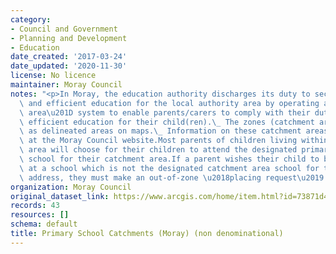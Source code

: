 ```yaml
---
category:
- Council and Government
- Planning and Development
- Education
date_created: '2017-03-24'
date_updated: '2020-11-30'
license: No licence
maintainer: Moray Council
notes: "<p>In Moray, the education authority discharges its duty to secure adequate\
  \ and efficient education for the local authority area by operating a \u201Ccatchment\
  \ area\u201D system to enable parents/carers to comply with their duty to provide\
  \ efficient education for their child(ren).\_ The zones (catchment areas) are shown\
  \ as delineated areas on maps.\_ Information on these catchment areas is available\
  \ at the Moray Council website.Most parents of children living within the catchment\
  \ area will choose for their children to attend the designated primary and secondary\
  \ school for their catchment area.If a parent wishes their child to be enrolled\
  \ at a school which is not the designated catchment area school for their postal\
  \ address, they must make an out-of-zone \u2018placing request\u2019.\_ </p>"
organization: Moray Council
original_dataset_link: https://www.arcgis.com/home/item.html?id=73871d46f492412c8f88fd6159553a20
records: 43
resources: []
schema: default
title: Primary School Catchments (Moray) (non denominational)
---
```

